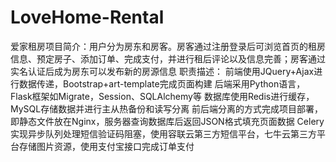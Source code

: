 # LoveHome-Rental
爱家租房项目简介：用户分为房东和房客。房客通过注册登录后可浏览首页的租房信息、预定房子、添加订单、完成支付，并进行租后评论以及信息完善；房客通过实名认证后成为房东可以发布新的房源信息 职责描述： 前端使用JQuery+Ajax进行数据传递，Bootstrap+art-template完成页面构建    后端采用Python语言，Flask框架如Migrate，Session、SQLAlchemy等 数据库使用Redis进行缓存，MySQL存储数据并进行主从热备份和读写分离 前后端分离的方式完成项目部署，即静态文件放在Nginx，服务器查询数据库后返回JSON格式填充页面数据 Celery 实现异步队列处理短信验证码阻塞，使用容联云第三方短信平台，七牛云第三方平台存储图片资源，使用支付宝接口完成订单支付
